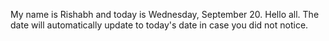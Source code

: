 My name is Rishabh and today is Wednesday, September 20. Hello all. The date will automatically update to today's date in case you did not notice.
